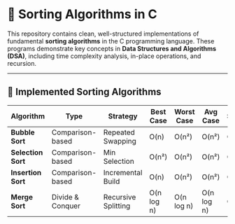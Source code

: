 # 📂 Sorting Algorithms in C

This repository contains clean, well-structured implementations of fundamental **sorting algorithms** in the C programming language. These programs demonstrate key concepts in **Data Structures and Algorithms (DSA)**, including time complexity analysis, in-place operations, and recursion.

---

## 🚀 Implemented Sorting Algorithms

| Algorithm         | Type           | Strategy            | Best Case | Worst Case | Avg Case | Space |
|------------------|----------------|---------------------|-----------|------------|----------|--------|
| **Bubble Sort**   | Comparison-based | Repeated Swapping    | O(n)      | O(n²)       | O(n²)    | O(1)   |
| **Selection Sort**| Comparison-based | Min Selection        | O(n²)     | O(n²)       | O(n²)    | O(1)   |
| **Insertion Sort**| Comparison-based | Incremental Build    | O(n)      | O(n²)       | O(n²)    | O(1)   |
| **Merge Sort**    | Divide & Conquer | Recursive Splitting  | O(n log n)| O(n log n)  | O(n log n)| O(n)  |